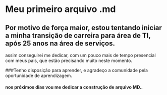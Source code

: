 # Meu primeiro arquivo .md

## Por motivo de força maior, estou tentando iniciar a minha transição de carreira para área de TI, após 25 anos na área de serviços.
assim conseguirei me dedicar, com um pouco mais de tempo presencial com meus pais, que estão precisando muito neste momento.

###Tenho disposição para aprender, e agradeço a comunidade pela oportunidade de aprendizagem.

#### nos próximos dias vou me dedicar a construção de arquivo MD..
